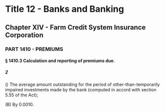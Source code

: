 
# Title 12 - Banks and Banking
## Chapter XIV - Farm Credit System Insurance Corporation
### PART 1410 - PREMIUMS
#### § 1410.3 Calculation and reporting of premiums due.
##### 2

() The average amount outstanding for the period of other-than-temporarily impaired investments made by the bank (computed in accord with section 5.55 of the Act);

(B) By 0.0010.
